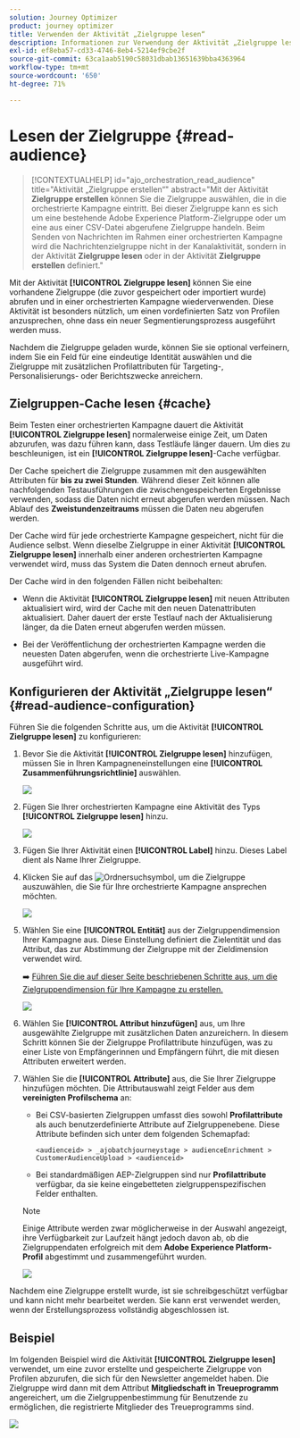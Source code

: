 ```yaml
---
solution: Journey Optimizer
product: journey optimizer
title: Verwenden der Aktivität „Zielgruppe lesen“
description: Informationen zur Verwendung der Aktivität „Zielgruppe lesen“ in einer orchestrierten Kampagne
exl-id: ef8eba57-cd33-4746-8eb4-5214ef9cbe2f
source-git-commit: 63ca1aab5190c58031dbab13651639bba4363964
workflow-type: tm+mt
source-wordcount: '650'
ht-degree: 71%

---
```



# Lesen der Zielgruppe {#read-audience}

>[!CONTEXTUALHELP]
>id="ajo_orchestration_read_audience"
>title="Aktivität „Zielgruppe erstellen“"
>abstract="Mit der Aktivität **Zielgruppe erstellen** können Sie die Zielgruppe auswählen, die in die orchestrierte Kampagne eintritt. Bei dieser Zielgruppe kann es sich um eine bestehende Adobe Experience Platform-Zielgruppe oder um eine aus einer CSV-Datei abgerufene Zielgruppe handeln. Beim Senden von Nachrichten im Rahmen einer orchestrierten Kampagne wird die Nachrichtenzielgruppe nicht in der Kanalaktivität, sondern in der Aktivität **Zielgruppe lesen** oder in der Aktivität **Zielgruppe erstellen** definiert."

Mit der Aktivität **[!UICONTROL Zielgruppe lesen]** können Sie eine vorhandene Zielgruppe (die zuvor gespeichert oder importiert wurde) abrufen und in einer orchestrierten Kampagne wiederverwenden. Diese Aktivität ist besonders nützlich, um einen vordefinierten Satz von Profilen anzusprechen, ohne dass ein neuer Segmentierungsprozess ausgeführt werden muss.

Nachdem die Zielgruppe geladen wurde, können Sie sie optional verfeinern, indem Sie ein Feld für eine eindeutige Identität auswählen und die Zielgruppe mit zusätzlichen Profilattributen für Targeting-, Personalisierungs- oder Berichtszwecke anreichern.

## Zielgruppen-Cache lesen {#cache}

Beim Testen einer orchestrierten Kampagne dauert die Aktivität **[!UICONTROL Zielgruppe lesen]** normalerweise einige Zeit, um Daten abzurufen, was dazu führen kann, dass Testläufe länger dauern. Um dies zu beschleunigen, ist ein **[!UICONTROL Zielgruppe lesen]**-Cache verfügbar.

Der Cache speichert die Zielgruppe zusammen mit den ausgewählten Attributen für **bis zu zwei Stunden**. Während dieser Zeit können alle nachfolgenden Testausführungen die zwischengespeicherten Ergebnisse verwenden, sodass die Daten nicht erneut abgerufen werden müssen. Nach Ablauf des **Zweistundenzeitraums** müssen die Daten neu abgerufen werden.

Der Cache wird für jede orchestrierte Kampagne gespeichert, nicht für die Audience selbst. Wenn dieselbe Zielgruppe in einer Aktivität **[!UICONTROL Zielgruppe lesen]** innerhalb einer anderen orchestrierten Kampagne verwendet wird, muss das System die Daten dennoch erneut abrufen.

Der Cache wird in den folgenden Fällen nicht beibehalten:

* Wenn die Aktivität **[!UICONTROL Zielgruppe lesen]** mit neuen Attributen aktualisiert wird, wird der Cache mit den neuen Datenattributen aktualisiert. Daher dauert der erste Testlauf nach der Aktualisierung länger, da die Daten erneut abgerufen werden müssen.

* Bei der Veröffentlichung der orchestrierten Kampagne werden die neuesten Daten abgerufen, wenn die orchestrierte Live-Kampagne ausgeführt wird.

## Konfigurieren der Aktivität „Zielgruppe lesen“ {#read-audience-configuration}

Führen Sie die folgenden Schritte aus, um die Aktivität **[!UICONTROL Zielgruppe lesen]** zu konfigurieren:

1. Bevor Sie die Aktivität **[!UICONTROL Zielgruppe lesen]** hinzufügen, müssen Sie in Ihren Kampagneneinstellungen eine **[!UICONTROL Zusammenführungsrichtlinie]** auswählen.

   ![](../assets/read-audience-6.png)

1. Fügen Sie Ihrer orchestrierten Kampagne eine Aktivität des Typs **[!UICONTROL Zielgruppe lesen]** hinzu.

   ![](../assets/read-audience-1.png)

1. Fügen Sie Ihrer Aktivität einen **[!UICONTROL Label]** hinzu. Dieses Label dient als Name Ihrer Zielgruppe.

1. Klicken Sie auf das ![Ordnersuchsymbol](../assets/do-not-localize/folder-search.svg), um die Zielgruppe auszuwählen, die Sie für Ihre orchestrierte Kampagne ansprechen möchten.

   ![](../assets/read-audience-2.png)

1. Wählen Sie eine **[!UICONTROL Entität]** aus der Zielgruppendimension Ihrer Kampagne aus. Diese Einstellung definiert die Zielentität und das Attribut, das zur Abstimmung der Zielgruppe mit der Zieldimension verwendet wird.

   ➡️ [Führen Sie die auf dieser Seite beschriebenen Schritte aus, um die Zielgruppendimension für Ihre Kampagne zu erstellen.](../target-dimension.md)

   ![](../assets/read-audience-3.png)

1. Wählen Sie **[!UICONTROL Attribut hinzufügen]** aus, um Ihre ausgewählte Zielgruppe mit zusätzlichen Daten anzureichern. In diesem Schritt können Sie der Zielgruppe Profilattribute hinzufügen, was zu einer Liste von Empfängerinnen und Empfängern führt, die mit diesen Attributen erweitert werden.

1. Wählen Sie die **[!UICONTROL Attribute]** aus, die Sie Ihrer Zielgruppe hinzufügen möchten. Die Attributauswahl zeigt Felder aus dem **vereinigten Profilschema** an:

   * Bei CSV-basierten Zielgruppen umfasst dies sowohl **Profilattribute** als auch benutzerdefinierte Attribute auf Zielgruppenebene. Diese Attribute befinden sich unter dem folgenden Schemapfad:

     `<audienceid> > _ajobatchjourneystage > audienceEnrichment > CustomerAudienceUpload > <audienceid>`

   * Bei standardmäßigen AEP-Zielgruppen sind nur **Profilattribute** verfügbar, da sie keine eingebetteten zielgruppenspezifischen Felder enthalten.

   >[!NOTE]
   >
   > Einige Attribute werden zwar möglicherweise in der Auswahl angezeigt, ihre Verfügbarkeit zur Laufzeit hängt jedoch davon ab, ob die Zielgruppendaten erfolgreich mit dem **Adobe Experience Platform-Profil** abgestimmt und zusammengeführt wurden.

   ![](../assets/read-audience-4.png)

Nachdem eine Zielgruppe erstellt wurde, ist sie schreibgeschützt verfügbar und kann nicht mehr bearbeitet werden. Sie kann erst verwendet werden, wenn der Erstellungsprozess vollständig abgeschlossen ist.

## Beispiel

Im folgenden Beispiel wird die Aktivität **[!UICONTROL Zielgruppe lesen]** verwendet, um eine zuvor erstellte und gespeicherte Zielgruppe von Profilen abzurufen, die sich für den Newsletter angemeldet haben. Die Zielgruppe wird dann mit dem Attribut **Mitgliedschaft in Treueprogramm** angereichert, um die Zielgruppenbestimmung für Benutzende zu ermöglichen, die registrierte Mitglieder des Treueprogramms sind.

![](../assets/read-audience-5.png)
